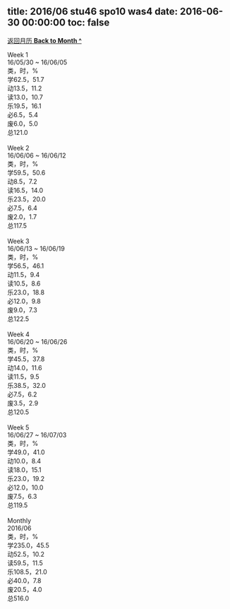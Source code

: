 title: 2016/06 stu46 spo10 was4
date: 2016-06-30 00:00:00
toc: false
---
[返回月历 **Back to Month ^**](/lifelogs/2016/06/index.html)
<br/><div>Week 1</div><div>16/05/30 ~ 16/06/05</div><div>类，时，%</div><div>学62.5，51.7</div><div>动13.5，11.2</div><div>读13.0，10.7</div><div>乐19.5，16.1</div><div>必6.5，5.4</div><div>废6.0，5.0</div><div>总121.0</div><div><br/></div><div>Week 2</div><div>16/06/06 ~ 16/06/12</div><div>类，时，%</div><div>学59.5，50.6</div><div>动8.5，7.2</div><div>读16.5，14.0</div><div>乐23.5，20.0</div><div>必7.5，6.4</div><div>废2.0，1.7</div><div>总117.5</div><div><br/></div><div>Week 3</div><div>16/06/13 ~ 16/06/19</div><div>类，时，%</div><div>学56.5，46.1</div><div>动11.5，9.4</div><div>读10.5，8.6</div><div>乐23.0，18.8</div><div>必12.0，9.8</div><div>废9.0，7.3</div><div>总122.5</div><div><br/></div><div>Week 4</div><div>16/06/20 ~ 16/06/26</div><div>类，时，%</div><div>学45.5，37.8</div><div>动14.0，11.6</div><div>读11.5，9.5</div><div>乐38.5，32.0</div><div>必7.5，6.2</div><div>废3.5，2.9</div><div>总120.5</div><div><br/></div><div>Week 5</div><div>16/06/27 ~ 16/07/03</div><div>类，时，%</div><div>学49.0，41.0</div><div>动10.0，8.4</div><div>读18.0，15.1</div><div>乐23.0，19.2</div><div>必12.0，10.0</div><div>废7.5，6.3</div><div>总119.5</div><div><br/></div><div>Monthly</div><div>2016/06</div><div>类，时，%</div><div>学235.0，45.5</div><div>动52.5，10.2</div><div>读59.5，11.5</div><div>乐108.5，21.0</div><div>必40.0，7.8</div><div>废20.5，4.0</div><div>总516.0</div>